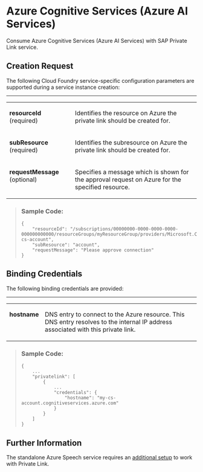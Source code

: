 <!-- loio3c1a30b7fa704af0a14ff96cfb0a38a7 -->

# Azure Cognitive Services \(Azure AI Services\)

Consume Azure Cognitive Services \(Azure AI Services\) with SAP Private Link service.



<a name="loio3c1a30b7fa704af0a14ff96cfb0a38a7__section_tz4_dyp_5wb"/>

## Creation Request

The following Cloud Foundry service-specific configuration parameters are supported during a service instance creation:

****


<table>
<tr>
<td valign="top">

**resourceId** \(required\)



</td>
<td valign="top">

Identifies the resource on Azure the private link should be created for.



</td>
</tr>
<tr>
<td valign="top">

**subResource** \(required\)



</td>
<td valign="top">

Identifies the subresource on Azure the private link should be created for.



</td>
</tr>
<tr>
<td valign="top">

**requestMessage** \(optional\)



</td>
<td valign="top">

Specifies a message which is shown for the approval request on Azure for the specified resource.



</td>
</tr>
</table>

> ### Sample Code:  
> ```
> {
>     "resourceId": "/subscriptions/00000000-0000-0000-0000-000000000000/resourceGroups/myResourceGroup/providers/Microsoft.CognitiveServices/accounts/my-cs-account",
>     "subResource": "account",
>     "requestMessage": "Please approve connection"
> }
> ```



<a name="loio3c1a30b7fa704af0a14ff96cfb0a38a7__section_m2k_5yp_5wb"/>

## Binding Credentials

The following binding credentials are provided:

****


<table>
<tr>
<td valign="top">

**hostname**



</td>
<td valign="top">

DNS entry to connect to the Azure resource. This DNS entry resolves to the internal IP address associated with this private link.



</td>
</tr>
</table>

> ### Sample Code:  
> ```
> {
>     ...
>     "privatelink": [
>         {
>             ...
>             "credentials": {
>                 "hostname": "my-cs-account.cognitiveservices.azure.com"
>             }
>         }
>     ]
> }
> ```



<a name="loio3c1a30b7fa704af0a14ff96cfb0a38a7__section_e1p_zyp_5wb"/>

## Further Information

The standalone Azure Speech service requires an [additional setup](https://learn.microsoft.com/en-us/azure/cognitive-services/speech-service/speech-services-private-link?tabs=portal) to work with Private Link.

